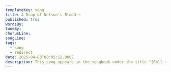 ```yaml
---
templateKey: song
title: A Drop of Nelson's Blood ↝
published: true
wordsBy: 
tuneBy: 
chorusLine: 
songLine: 
tags:
  - song
  - redirect
date: 2025-04-03T08:05:12.000Z
description: This song appears in the songbook under the title "[Roll the Old Chariot Along](https://www.auntieshanty.org/songs/roll-the-old-chariot-along-nelsons-blood/)"
---
```

